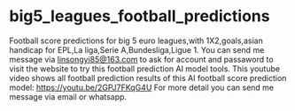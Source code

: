 # big5_leagues_football_predictions
Football score predictions for big 5 euro leagues,with 1X2,goals,asian handicap for EPL,La liga,Serie A,Bundesliga,Ligue 1.
You can send me message via linsongyi85@163.com to ask for account and passaword to visit the website to try this football prediction AI model tools.
This youtube video shows all football prediction results of this AI football score prediction model:
https://youtu.be/2GPJ7FKqG4U
For more detail you can send me message via email or whatsapp.
